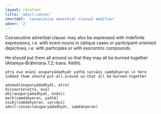 ```yaml
---
layout: relation
title: 'advcl:consec'
shortdef: 'consecutive adverbial clausal modifier'
udver: '2'
---
```


Consecutive adverbial clause: may also be expressed with indefinite expressions, i.e. with event nouns in oblique cases or participant-oriented depictives, i.e. with participles or with exocentric compounds.

He should put them all around so that they may all be burned together (Aitareya-Brāhmaṇa 7.2; trans. Keith).
~~~ sdparse
atra eva enāni anuparyādadhyāt yathā sarvāṇi saṃdahyeran \n here indeed them should-put-all-around so-that all be-burned-together

advmod(anuparyādadhyāt, atra)
discourse(atra, eva)
obj(anuparyādadhyāt, enāni)
mark(saṃdahyeran, yathā)
nsubj(saṃdahyeran, sarvāṇi)
advcl:consec(anuparyādadhyāt, saṃdahyeran)
~~~
